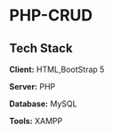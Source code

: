 # PHP-CRUD

## Tech Stack

**Client:** HTML,BootStrap 5

**Server:** PHP

**Database:** MySQL

**Tools:** XAMPP
